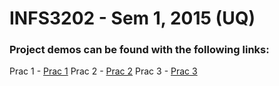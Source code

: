 # INFS3202 - Sem 1, 2015 (UQ)

<h3>Project demos can be found with the following links:</h3>

Prac 1 - <a href="http://infs3202-mh609.uqcloud.net/prac-1">Prac 1</a>
Prac 2 - <a href="http://infs3202-mh609.uqcloud.net/prac-2">Prac 2</a>
Prac 3 - <a href="http://infs3202-mh609.uqcloud.net/prac-3">Prac 3</a>